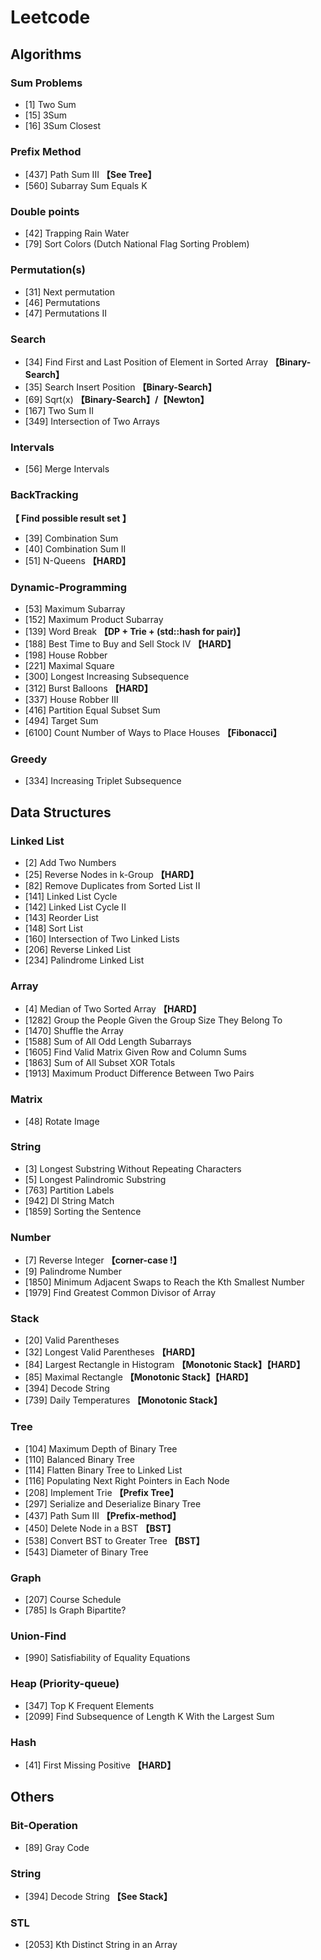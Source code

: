 # Leetcode

## Algorithms

### Sum Problems

- [1] Two Sum
- [15] 3Sum
- [16] 3Sum Closest



### Prefix Method

- [437] Path Sum III **【See Tree】**
- [560] Subarray Sum Equals K



### Double points

- [42] Trapping Rain Water
- [79] Sort Colors (Dutch National Flag Sorting Problem)



### Permutation(s)

- [31] Next permutation
- [46] Permutations
- [47] Permutations II



### Search

- [34] Find First and Last Position of Element in Sorted Array **【Binary-Search】**
- [35] Search Insert Position **【Binary-Search】**
- [69] Sqrt(x) **【Binary-Search】/【Newton】**
- [167] Two Sum II
- [349] Intersection of Two Arrays 



### Intervals

- [56] Merge Intervals



### BackTracking

**【 Find possible result set 】**

- [39] Combination Sum
- [40] Combination Sum II
- [51] N-Queens  **【HARD】**



### Dynamic-Programming

- [53] Maximum Subarray
- [152] Maximum Product Subarray
- [139] Word Break **【DP + Trie + (std::hash for pair)】**
- [188] Best Time to Buy and Sell Stock IV **【HARD】**
- [198] House Robber
- [221] Maximal Square
- [300] Longest Increasing Subsequence
- [312] Burst Balloons **【HARD】**
- [337] House Robber III
- [416] Partition Equal Subset Sum
- [494] Target Sum
- [6100] Count Number of Ways to Place Houses **【Fibonacci】**



### Greedy

- [334] Increasing Triplet Subsequence



## Data Structures

### Linked List

- [2] Add Two Numbers
- [25] Reverse Nodes in k-Group  **【HARD】**
- [82] Remove Duplicates from Sorted List II 
- [141] Linked List Cycle
- [142] Linked List Cycle II 
- [143] Reorder List 
- [148] Sort List
- [160] Intersection of Two Linked Lists 
- [206] Reverse Linked List
- [234] Palindrome Linked List 



### Array

- [4] Median of Two Sorted Array **【HARD】**
- [1282] Group the People Given the Group Size They Belong To 
- [1470] Shuffle the Array 
- [1588] Sum of All Odd Length Subarrays 
- [1605] Find Valid Matrix Given Row and Column Sums
- [1863] Sum of All Subset XOR Totals 
- [1913] Maximum Product Difference Between Two Pairs



### Matrix

- [48] Rotate Image



### String

- [3] Longest Substring Without Repeating Characters
- [5] Longest Palindromic Substring
- [763] Partition Labels 
- [942] DI String Match
- [1859] Sorting the Sentence



### Number

- [7] Reverse Integer  **【corner-case !】**
- [9] Palindrome Number
- [1850] Minimum Adjacent Swaps to Reach the Kth Smallest Number 
- [1979] Find Greatest Common Divisor of Array



### Stack

- [20] Valid Parentheses
- [32] Longest Valid Parentheses  **【HARD】**
- [84] Largest Rectangle in Histogram **【Monotonic Stack】【HARD】**
- [85] Maximal Rectangle **【Monotonic Stack】【HARD】**
- [394] Decode String
- [739] Daily Temperatures **【Monotonic Stack】**



### Tree

- [104] Maximum Depth of Binary Tree
- [110] Balanced Binary Tree
- [114] Flatten Binary Tree to Linked List
- [116] Populating Next Right Pointers in Each Node
- [208] Implement Trie **【Prefix Tree】**
- [297] Serialize and Deserialize Binary Tree
- [437] Path Sum III **【Prefix-method】**
- [450] Delete Node in a BST  **【BST】**
- [538] Convert BST to Greater Tree  **【BST】**
- [543] Diameter of Binary Tree



### Graph

- [207] Course Schedule
- [785] Is Graph Bipartite?



### Union-Find

- [990] Satisfiability of Equality Equations



### Heap (Priority-queue)

- [347] Top K Frequent Elements
- [2099] Find Subsequence of Length K With the Largest Sum



### Hash

- [41] First Missing Positive **【HARD】**



## Others

### Bit-Operation

- [89] Gray Code



### String

- [394] Decode String  **【See Stack】**



### STL

- [2053] Kth Distinct String in an Array 